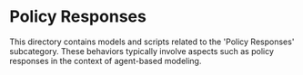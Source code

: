 # Policy Responses

This directory contains models and scripts related to the 'Policy Responses' subcategory. These behaviors typically involve aspects such as policy responses in the context of agent-based modeling.

